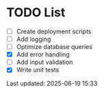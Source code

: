 # TODO List

- [ ] Create deployment scripts
- [ ] Add logging
- [ ] Optimize database queries
- [x] Add error handling
- [ ] Add input validation
- [x] Write unit tests

Last updated: 2025-06-19 15:33
